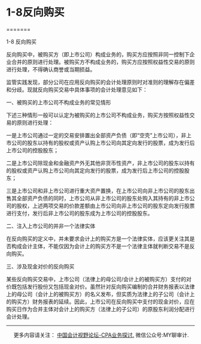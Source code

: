 ﻿# 1-8反向购买
=======

  

1-8 反向购买

反向购买中，被购买方（即上市公司）构成业务的，购买方应按照非同一控制下企业合并的原则进行处理。被购买方不构成业务的，购买方应按照权益性交易的原则进行处理，不得确认商誉或当期损益。

监管实践发现，部分公司在应用反向购买的会计处理原则时对准则的理解存在偏差和分歧。现就反向购买交易中具体事项的会计处理意见如下：

一、被购买的上市公司不构成业务的常见情形

下述三种情形一般可以认定为被购买的上市公司不构成业务，购买方按照权益性交易的原则进行处理：

一是上市公司通过一定的交易安排置出全部资产负债（即“空壳”上市公司），非上市公司的股东以持有的股权或资产认购上市公司向其定向发行的股票，成为发行后上市公司的控股股东；

二是上市公司除现金和金融资产外无其他非货币性资产，非上市公司的股东以持有的股权或资产认购上市公司向其定向发行的股票，成为发行后上市公司的控股股东；

三是上市公司和非上市公司进行重大资产置换，在上市公司向非上市公司的股东出售其全部资产负债的同时，上市公司从非上市公司的股东处购入其持有的非上市公司的股权，上述两项交易的价款差额由上市公司向非上市公司的股东定向发行股票进行支付，发行后非上市公司的股东成为上市公司的控股股东。

二、注入上市公司的并非一个法律实体

在反向购买的定义中，并未要求会计上的购买方是一个法律实体，应该更关注其是否构成会计主体，不能仅因为会计上的购买方不是一个法律主体就判断交易不是反向购买。

三、涉及现金对价的反向购买

某些反向购买交易中，上市公司（法律上的母公司/会计上的被购买方）支付的对价既包括发行股份又包括现金对价。虽然针对反向购买编制的合并财务报表以法律上的母公司（会计上的被购买方）的名义发布，但实质为法律上的子公司（会计上的购买方）财务报表的延续。因此，上市公司在反向购买中支付的现金对价，应在购买日作为合并主体对会计上的购买方（法律上的子公司）的原股东利润分配进行会计处理。

* * *

     更多内容请关注： [中国会计视野论坛-CPA业务探讨.](https://bbs.esnai.com/thread-5354530-1-3.html) 微信公众号:MY聊审计.